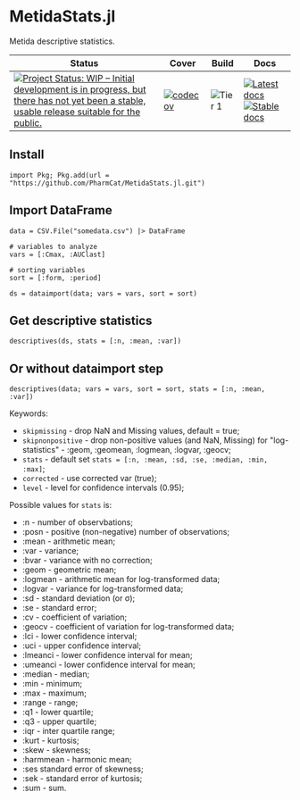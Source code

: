 # MetidaStats.jl
Metida descriptive statistics.



| Status | Cover | Build | Docs |
|--------|-------|-------|------|
|[![Project Status: WIP – Initial development is in progress, but there has not yet been a stable, usable release suitable for the public.](https://www.repostatus.org/badges/latest/wip.svg)](https://www.repostatus.org/#wip)|[![codecov](https://codecov.io/gh/PharmCat/MetidaStats.jl/branch/main/graph/badge.svg?token=A9eyT9g0WZ)](https://codecov.io/gh/PharmCat/MetidaStats.jl)|![Tier 1](https://github.com/PharmCat/MetidaStats.jl/workflows/Tier%201/badge.svg) | [![Latest docs](https://img.shields.io/badge/docs-latest-blue.svg)](https://pharmcat.github.io/MetidaStats.jl/dev/) [![Stable docs](https://img.shields.io/badge/docs-stable-blue.svg)](https://pharmcat.github.io/MetidaStats.jl/stable/)|
## Install

```
import Pkg; Pkg.add(url = "https://github.com/PharmCat/MetidaStats.jl.git")
```

## Import DataFrame

```
data = CSV.File("somedata.csv") |> DataFrame

# variables to analyze
vars = [:Cmax, :AUClast]

# sorting variables 
sort = [:form, :period]

ds = dataimport(data; vars = vars, sort = sort)
```

## Get descriptive statistics

```
descriptives(ds, stats = [:n, :mean, :var])
```

## Or without dataimport step

```
descriptives(data; vars = vars, sort = sort, stats = [:n, :mean, :var])
```

Keywords:

- `skipmissing` - drop NaN and Missing values, default = true;
- `skipnonpositive` - drop non-positive values (and NaN, Missing) for "log-statistics" - :geom, :geomean, :logmean, :logvar, :geocv;
- `stats` - default set `stats = [:n, :mean, :sd, :se, :median, :min, :max]`;
- `corrected` - use corrected var (true);
- `level` - level for confidence intervals (0.95);

Possible values for `stats` is: 

* :n - number of observbations;
* :posn - positive (non-negative) number of observations;
* :mean - arithmetic mean;
* :var - variance;
* :bvar - variance with no correction;
* :geom - geometric mean; 
* :logmean - arithmetic mean for log-transformed data;
* :logvar - variance for log-transformed data;
* :sd - standard deviation (or σ);
* :se - standard error; 
* :cv - coefficient of variation; 
* :geocv - coefficient of variation for log-transformed data;
* :lci - lower confidence interval;
* :uci - upper confidence interval; 
* :lmeanci - lower confidence interval for mean; 
* :umeanci - lower confidence interval for mean; 
* :median - median;
* :min - minimum; 
* :max - maximum; 
* :range - range; 
* :q1 - lower quartile;
* :q3 - upper quartile;
* :iqr - inter quartile range; 
* :kurt - kurtosis;
* :skew - skewness; 
* :harmmean - harmonic mean; 
* :ses standard error of skewness; 
* :sek - standard error of kurtosis; 
* :sum - sum.